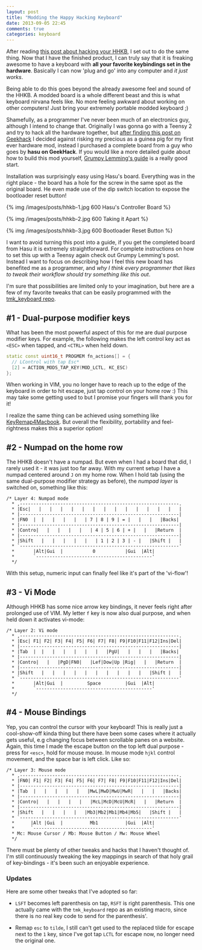 ```yaml
---
layout: post
title: "Modding the Happy Hacking Keyboard"
date: 2013-09-05 22:45
comments: true
categories: keyboard
---
```


After reading [this post about hacking your HHKB][grumpy], I set out to do the
same thing. Now that I have the finished product, I can truly say that it is 
freaking awesome to have a keyboard with **all your favorite keybindings set in the
hardware**. Basically I can now 'plug and go' into any computer and _it just
works_.

Being able to do this goes beyond the already awesome feel and sound of the
HHKB. A modded board is a whole different beast and this is what keyboard
nirvana feels like. No more feeling awkward about working on other computers!
Just bring your extremely portable modded keyboard ;)

Shamefully, as a programmer I've never been much of an electronics guy,
although I intend to change that. Originally I was gonna go with a Teensy 2
and try to hack all the hardware together, but [after finding this post on
Geekhack][geekhack] I decided against risking my precious as a guinea pig for
my first ever hardware mod, instead I purchased a complete board from a guy
who goes by **hasu on GeekHack**. If you would like a more detailed guide
about how to build this mod yourself, [Grumpy Lemming's guide][grumpy] is a
really good start.

Installation was surprisingly easy using Hasu's board. Everything was in the right
place - the board has a hole for the screw in the same spot as the original 
board. He even made use of the dip switch location to expose the bootloader
reset button!

{% img /images/posts/hhkb-1.jpg 600 Hasu's Controller Board %}

{% img /images/posts/hhkb-2.jpg 600 Taking it Apart %}

{% img /images/posts/hhkb-3.jpg 600 Bootloader Reset Button %}

I want to avoid turning this post into a guide, if you get the completed board
from Hasu it is extremely straightforward. For complete instructions on
how to set this up with a Teensy again check out Grumpy Lemming's post. Instead I
want to focus on describing how I feel this new board has benefited me as a
programmer, and *why I think every programmer that likes to tweak their
workflow should try something like this out*.

I'm sure that possibilities are limited only to your imagination, but here are
a few of my favorite tweaks that can be easily programmed with the
[tmk_keyboard repo][tmk].

## #1 - Dual-purpose modifier keys

What has been the most powerful aspect of this for me are dual purpose modifier
keys. For example, the following makes the left control key act as `<ESC>` when
tapped, and `<CTRL>` when held down.

``` cpp
static const uint16_t PROGMEM fn_actions[] = {
  // LControl with tap Esc*
  [2] = ACTION_MODS_TAP_KEY(MOD_LCTL, KC_ESC)
};
```

When working in VIM, you no longer have to reach up to the edge of the keyboard
in order to hit escape, just tap control on your home row :) This may take
some getting used to but I promise your fingers will thank you for it!

I realize the same thing can be achieved using something like
[KeyRemap4Macbook][keyremap]. But overall the flexibility, portability and
feel-rightness makes this a superior option!


## #2 - Numpad on the home row

The HHKB doesn't have a numpad. But even when I had a board that did, I rarely
used it - it was just too far away. With my current setup I have a numpad
centered around `J` on my home row. When I hold tab (using the same
dual-purpose modifier strategy as before), the _numpad layer_ is
switched on, something like this:


```
/* Layer 4: Numpad mode
  * ,-----------------------------------------------------------.
  * |Esc|   |   |   |   |   |   |   |   |   |   |   |   |   |   |
  * |-----------------------------------------------------------|
  * |FN0  |  |   |   |   |   | 7 | 8 | 9 | = |   |   |   |Backs|
  * |-----------------------------------------------------------|
  * |Contro|   |   |   |   |   | 4 | 5 | 6 | + |   |   |Return  |
  * |-----------------------------------------------------------|
  * |Shift   |   |   |   |   |   | 1 | 2 | 3 | - |   |Shift |   |
  * `-----------------------------------------------------------'
  *       |Alt|Gui  |           0           |Gui  |Alt|
  *       `-------------------------------------------'
  */
```

With this setup, numeric input can finally feel like it's part of the 'vi-flow'!


## #3 - Vi Mode

Although HHKB has some nice arrow key bindings, it never feels right after
prolonged use of VIM. My letter `f` key is now also dual purpose, and when held down
it activates vi-mode:

```
/* Layer 2: Vi mode
  * ,-----------------------------------------------------------.
  * |Esc| F1| F2| F3| F4| F5| F6| F7| F8| F9|F10|F11|F12|Ins|Del|
  * |-----------------------------------------------------------|
  * |Tab  |  |   |   |   |   |   |   |PgU|   |   |   |   |Backs|
  * |-----------------------------------------------------------|
  * |Contro|   |   |PgD|FN0|   |Lef|Dow|Up |Rig|   |   |Return  |
  * |-----------------------------------------------------------|
  * |Shift   |   |   |   |   |   |   |   |   |   |   |Shift |   |
  * `-----------------------------------------------------------'
  *       |Alt|Gui  |         Space         |Gui  |Alt|
  *       `-------------------------------------------'
  */
```


## #4 - Mouse Bindings

Yep, you can control the cursor with your keyboard! This is really just a
cool-show-off kinda thing but there have been some cases where it actually
gets useful, e.g changing focus between scrollable panes on a website. Again,
this time I made the escape button on the top left dual purpose - press for
`<esc>`, hold for mouse mouse. In mouse mode `hjkl` control movement, and the
space bar is left click. Like so:

```
/* Layer 3: Mouse mode
  * ,-----------------------------------------------------------.
  * |FN0| F1| F2| F3| F4| F5| F6| F7| F8| F9|F10|F11|F12|Ins|Del|
  * |-----------------------------------------------------------|
  * |Tab  |   |   |   |   |   |MwL|MwD|MwU|MwR|   |   |   |Backs|
  * |-----------------------------------------------------------|
  * |Contro|   |   |   |   |   |McL|McD|McU|McR|   |   |Return  |
  * |-----------------------------------------------------------|
  * |Shift   |   |   |   |   |Mb3|Mb2|Mb1|Mb4|Mb5|   |Shift |   |
  * `-----------------------------------------------------------'
  *      |Alt |Gui  |          Mb1          |Gui  |Alt|
  *      `--------------------------------------------'
  * Mc: Mouse Cursor / Mb: Mouse Button / Mw: Mouse Wheel 
  */
```


There must be plenty of other tweaks and hacks that I haven't thought of.
I'm still continuously tweaking the key mappings in search of that holy grail of
key-bindings - it's been such an enjoyable experience.

### Updates

Here are some other tweaks that I've adopted so far:

- `LSFT` becomes left parenthesis on tap, `RSFT` is right
  parenthesis. This one actually came with the `tmk_keyboard` repo as an
  existing macro, since there is no real key code to send for the parenthesis'.

- Remap `esc` to `tilde`, I still can't get used to the replaced tilde
  for escape next to the `1` key, since I've got tap `LCTL` for escape now, no
  longer need the original one.


[grumpy]: http://grumpylemming.com/blog/2012/12/24/hacking-a-happy-hacking-keyboard/
[geekhack]: http://geekhack.org/index.php?topic=12047.0
[tmk]: https://github.com/tmk/tmk_keyboard
[keyremap]: https://pqrs.org/macosx/keyremap4macbook/
